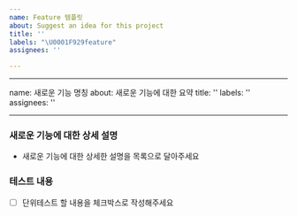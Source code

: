 ```yaml
---
name: Feature 템플릿
about: Suggest an idea for this project
title: ''
labels: "\U0001F929feature"
assignees: ''

---
```


---
name: 새로운 기능 명칭
about: 새로운 기능에 대한 요약
title: ''
labels: ''
assignees: ''

---

### 새로운 기능에 대한 상세 설명
- 새로운 기능에 대한 상세한 설명을 목록으로 달아주세요

### 테스트 내용
- [ ] 단위테스트 할 내용을 체크박스로 작성해주세요
